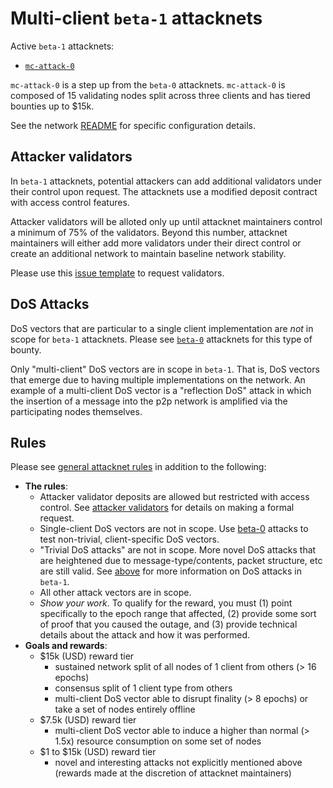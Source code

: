 # Multi-client `beta-1` attacknets

Active `beta-1` attacknets:
* [`mc-attack-0`](./mc-attack-0)

`mc-attack-0` is a step up from the `beta-0` attacknets. `mc-attack-0` is
composed of 15 validating nodes split across three clients and has tiered
bounties up to $15k.

See the network [README](./mc-attack-0) for specific configuration details.

## Attacker validators

In `beta-1` attacknets, potential attackers can add additional validators under
their control upon request. The attacknets use a modified deposit contract with
access control features.

Attacker validators will be alloted only up until attacknet maintainers
control a minimum of 75% of the validators. Beyond this number, attacknet
maintainers will either add more validators under their direct control or
create an additional network to maintain baseline network stability.

Please use this [issue template](https://github.com/ethereum/public-attacknets/issues/new?assignees=djrtwo&labels=&template=request-attacknet-validators.md&title=%5BRequest%5D+Attacknet+Validators)
to request validators.

## DoS Attacks

DoS vectors that are particular to a single client implementation are _not_ in
scope for `beta-1` attacknets. Please see [`beta-0`](../beta-0) attacknets for
this type of bounty.

Only "multi-client" DoS vectors are in scope in `beta-1`. That is, DoS vectors
that emerge due to having multiple implementations on the network. An example of a
multi-client DoS vector is a "reflection DoS" attack in which the insertion
of a message into the p2p network is amplified via the participating nodes
themselves.

## Rules

Please see [general attacknet rules](../../README.md#general-rules) in addition
to the following:

* **The rules**:
    * Attacker validator deposits are allowed but restricted with access control.
      See [attacker validators](#attacker-validators) for details on making a
      formal request.
    * Single-client DoS vectors are not in scope.
      Use [beta-0](../beta-0) attacks to test non-trivial, client-specific DoS vectors.
    * "Trivial DoS attacks" are not in scope. More novel DoS attacks that are heightened due
      to message-type/contents, packet structure, etc are still valid.
      See [above](#dos-attacks) for more information on DoS attacks in `beta-1`.
    * All other attack vectors are in scope.
    * _Show your work_. To qualify for the reward, you must (1) point specifically to the epoch range that affected,
      (2) provide some sort of proof that you caused the outage,
      and (3) provide technical details about the attack and how it was performed.
* **Goals and rewards**:
    * $15k (USD) reward tier
        * sustained network split of all nodes of 1 client from others (> 16 epochs)
        * consensus split of 1 client type from others
        * multi-client DoS vector able to disrupt finality (> 8 epochs) or
          take a set of nodes entirely offline
    * $7.5k (USD) reward tier
        * multi-client DoS vector able to induce a higher than normal (> 1.5x)
          resource consumption on some set of nodes
    * $1 to $15k (USD) reward tier
        * novel and interesting attacks not explicitly mentioned above (rewards
          made at the discretion of attacknet maintainers)
